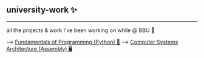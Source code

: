 ## university-work ✨
---
all the projects & work I've been working on while @ BBU 💅

--> [Fundamentals of Programming (Python) 🐍](https://github.com/saltylex/university-work/tree/main/1st%20year/fundamentals%20of%20programming)
--> [Computer Systems Architecture (Assembly) 🖥️](https://github.com/saltylex/university-work/tree/main/1st%20year/computer%20systems%20architecture)
